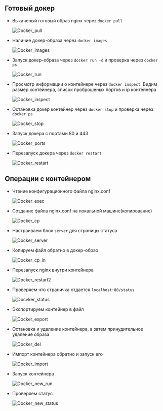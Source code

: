 ## Готовый докер

  - Выкаченый готовый образ nginx через `docker pull`

    ![Docker_pull](img/docker_pull.png)

  - Hаличие докер-образа через `docker images`

    ![Docker_images](img/docker_images.png)

  - Запуск докер-образа через `docker run -d` и проверка через `docker ps`

    ![Docker_run](img/docker_run_ps.png)

  - Просмотр информации о контейнере через `docker inspect`. Видим размер контейнера, список проброшеных портов и ip контейнера

    ![Docker_inspect](img/docker_inspect.png)

  - Остановка докер контейнер через `docker stop` и проверка через `docker ps`

    ![Docker_stop](img/docker_stop.png)

  - Запуск докера с портами 80 и 443

    ![Docker_ports](img/docker_ports.png)

  - Перезапуск докера через `docker restart`

    ![Docker_restart](img/docker_restart.png)

## Операции с контейнером

  - Чтение конфигурационного файла nginx.conf

    ![Docker_exec](img/docker_exec.png)

  - Создание файла nginx.conf на локальной машине(копирование)

    ![Docker_cp](img/docker_cp.png)

  - Настраиваем блок `server` для страницы статуса

    ![Docker_server](img/docker_server.png)

  - Копируем файл обратно в докер-образ

    ![Docker_cp_in](img/docker_cp_in.png)

  - Перезапуск nginx внутри контейнера

    ![Docker_restart2](img/docker_restart2.png)

  - Проверяем что страничка отдается `localhost:80/status`

    ![Docvker_status](img/docker_status.png)

  - Экспортируем контейнер в файл

    ![Docker_export](img/docker_export.png)

  - Остановка и удаление контейнера, а затем принудительное удаление образа

    ![Docker_del](img/docker_del.png)

  
  - Импорт контейнера обратно и запуск его

    ![Docker_import](img/docker_import.png)

  - Запуск контейнера

    ![Docker_new_run](img/docker_new_run.png)

  - Проверяем статус

    ![Docker_new_status](img/docker_new_status.png)
    